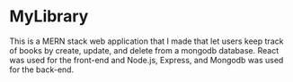 # MyLibrary
This is a MERN stack web application that I made that let users keep track of books by create, update, and delete from a mongodb database. React was used for the front-end and Node.js, Express, and Mongodb was used for the back-end.

